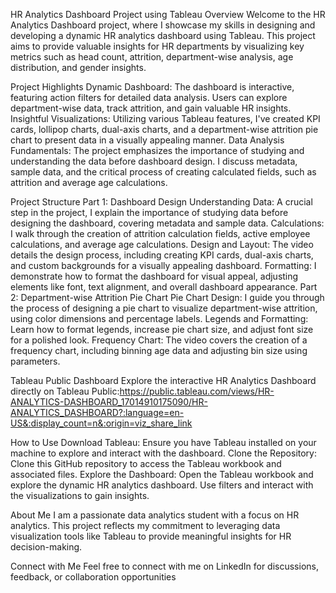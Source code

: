 HR Analytics Dashboard Project using Tableau
Overview
Welcome to the HR Analytics Dashboard project, where I showcase my skills in designing and developing a dynamic HR analytics dashboard using Tableau. This project aims to provide valuable insights for HR departments by visualizing key metrics such as head count, attrition, department-wise analysis, age distribution, and gender insights.

Project Highlights
Dynamic Dashboard: The dashboard is interactive, featuring action filters for detailed data analysis. Users can explore department-wise data, track attrition, and gain valuable HR insights.
Insightful Visualizations: Utilizing various Tableau features, I've created KPI cards, lollipop charts, dual-axis charts, and a department-wise attrition pie chart to present data in a visually appealing manner.
Data Analysis Fundamentals: The project emphasizes the importance of studying and understanding the data before dashboard design. I discuss metadata, sample data, and the critical process of creating calculated fields, such as attrition and average age calculations.

Project Structure
Part 1: Dashboard Design
Understanding Data: A crucial step in the project, I explain the importance of studying data before designing the dashboard, covering metadata and sample data.
Calculations: I walk through the creation of attrition calculation fields, active employee calculations, and average age calculations.
Design and Layout: The video details the design process, including creating KPI cards, dual-axis charts, and custom backgrounds for a visually appealing dashboard.
Formatting: I demonstrate how to format the dashboard for visual appeal, adjusting elements like font, text alignment, and overall dashboard appearance.
Part 2: Department-wise Attrition Pie Chart
Pie Chart Design: I guide you through the process of designing a pie chart to visualize department-wise attrition, using color dimensions and percentage labels.
Legends and Formatting: Learn how to format legends, increase pie chart size, and adjust font size for a polished look.
Frequency Chart: The video covers the creation of a frequency chart, including binning age data and adjusting bin size using parameters.

Tableau Public Dashboard
Explore the interactive HR Analytics Dashboard directly on Tableau Public:https://public.tableau.com/views/HR-ANALYTICS-DASHBOARD_17014910175090/HR-ANALYTICS_DASHBOARD?:language=en-US&:display_count=n&:origin=viz_share_link

How to Use
Download Tableau: Ensure you have Tableau installed on your machine to explore and interact with the dashboard.
Clone the Repository: Clone this GitHub repository to access the Tableau workbook and associated files.
Explore the Dashboard: Open the Tableau workbook and explore the dynamic HR analytics dashboard. Use filters and interact with the visualizations to gain insights.

About Me
I am a passionate data analytics student with a focus on HR analytics. This project reflects my commitment to leveraging data visualization tools like Tableau to provide meaningful insights for HR decision-making.

Connect with Me
Feel free to connect with me on LinkedIn for discussions, feedback, or collaboration opportunities
